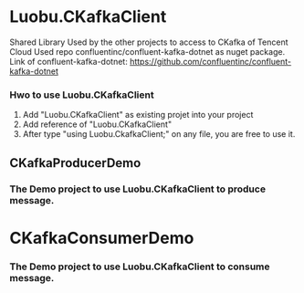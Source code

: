 # Luobu.CKafkaClient
Shared Library
Used by the other projects to access to CKafka of Tencent Cloud
Used repo confluentinc/confluent-kafka-dotnet as nuget package.
Link of confluent-kafka-dotnet: https://github.com/confluentinc/confluent-kafka-dotnet

### Hwo to use Luobu.CKafkaClient
1. Add "Luobu.CKafkaClient" as existing projet into your project
2. Add reference of "Luobu.CKafkaClient"
3. After type "using Luobu.CkafkaClient;" on any file, you are free to use it.

## CKafkaProducerDemo
### The Demo project to use Luobu.CKafkaClient to produce message.

# CKafkaConsumerDemo
### The Demo project to use Luobu.CKafkaClient to consume message.

